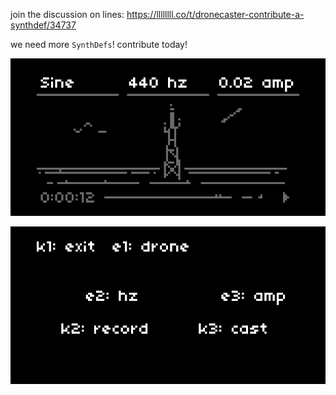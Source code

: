 join the discussion on lines: https://llllllll.co/t/dronecaster-contribute-a-synthdef/34737

we need more `SynthDefs`! contribute today!

![dronecaster](img/dronecaster.png)

![dronecaster](img/instructions.png)